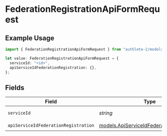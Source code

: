 # FederationRegistrationApiFormRequest

## Example Usage

```typescript
import { FederationRegistrationApiFormRequest } from "authlete-2/models/operations";

let value: FederationRegistrationApiFormRequest = {
  serviceId: "<id>",
  apiServiceIdFederationRegistration: {},
};
```

## Fields

| Field                                                                                           | Type                                                                                            | Required                                                                                        | Description                                                                                     |
| ----------------------------------------------------------------------------------------------- | ----------------------------------------------------------------------------------------------- | ----------------------------------------------------------------------------------------------- | ----------------------------------------------------------------------------------------------- |
| `serviceId`                                                                                     | *string*                                                                                        | :heavy_check_mark:                                                                              | A service ID.                                                                                   |
| `apiServiceIdFederationRegistration`                                                            | [models.ApiServiceIdFederationRegistration](../../models/apiserviceidfederationregistration.md) | :heavy_check_mark:                                                                              | N/A                                                                                             |